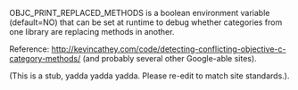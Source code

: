 OBJC_PRINT_REPLACED_METHODS is a boolean environment variable (default=NO) that can be set at runtime to debug whether categories from one library are replacing methods in another. 

Reference: http://kevincathey.com/code/detecting-conflicting-objective-c-category-methods/ (and probably several other Google-able sites).

(This is a stub, yadda yadda yadda.  Please re-edit to match site standards.).
